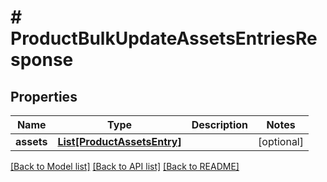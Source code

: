# # ProductBulkUpdateAssetsEntriesResponse


## Properties 


Name | Type | Description | Notes
------------ | ------------- | ------------- | -------------
**assets**| [**List[ProductAssetsEntry]**](ProductAssetsEntry.md) |   | [optional]


[[Back to Model list]](../../README.md#models) [[Back to API list]](../../README.md#endpoints) [[Back to README]](../../README.md)

